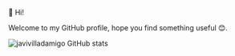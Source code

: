 👋 Hi!

Welcome to my GitHub profile, hope you find something useful 😊.

<!---
javivilladamigo/javivilladamigo is a ✨ special ✨ repository because its `README.md` (this file) appears on your GitHub profile.
You can click the Preview link to take a look at your changes.
--->
![javivilladamigo GitHub stats](https://github-readme-stats.vercel.app/api?username=javivilladamigo&show_icons=true)

